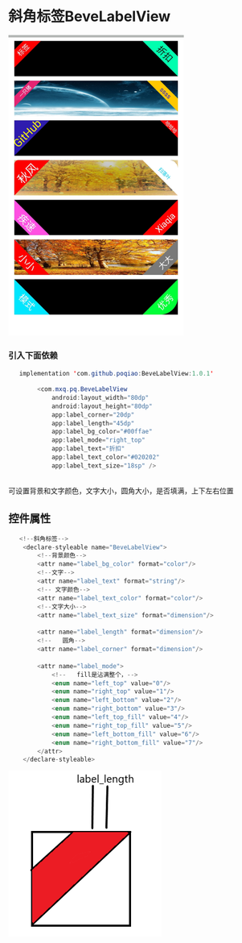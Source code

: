 # 斜角标签BeveLabelView
![image](https://github.com/poqiao/BeveLabelView/blob/master/app/src/main/res/mipmap-xhdpi/mode2.jpg)<br>
### 引入下面依赖</br>
```Java
   implementation 'com.github.poqiao:BeveLabelView:1.0.1'
```
```Java
        <com.mxq.pq.BeveLabelView
            android:layout_width="80dp"
            android:layout_height="80dp"
            app:label_corner="20dp"
            app:label_length="45dp"
            app:label_bg_color="#00ffae"
            app:label_mode="right_top"
            app:label_text="折扣"
            app:label_text_color="#020202"
            app:label_text_size="18sp" />
```
<br>可设置背景和文字颜色，文字大小，圆角大小，是否填满，上下左右位置</br>

## 控件属性
```java
   <!--斜角标签-->
    <declare-styleable name="BeveLabelView">
        <!--背景颜色-->
        <attr name="label_bg_color" format="color"/>
        <!--文字-->
        <attr name="label_text" format="string"/>
        <!-- 文字颜色-->
        <attr name="label_text_color" format="color"/>
        <!--文字大小-->
        <attr name="label_text_size" format="dimension"/>

        <attr name="label_length" format="dimension"/>
        <!--   圆角-->
        <attr name="label_corner" format="dimension"/>

        <attr name="label_mode">
            <!--   fill是沾满整个，-->
            <enum name="left_top" value="0"/>
            <enum name="right_top" value="1"/>
            <enum name="left_bottom" value="2"/>
            <enum name="right_bottom" value="3"/>
            <enum name="left_top_fill" value="4"/>
            <enum name="right_top_fill" value="5"/>
            <enum name="left_bottom_fill" value="6"/>
            <enum name="right_bottom_fill" value="7"/>
        </attr>
    </declare-styleable>
```
![image](https://github.com/poqiao/BeveLabelView/blob/master/app/src/main/res/mipmap-xhdpi/mode1.jpg)


